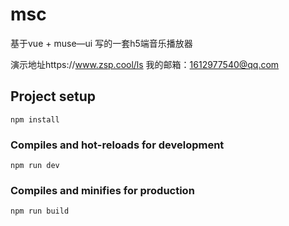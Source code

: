 # msc

基于vue + muse—ui 写的一套h5端音乐播放器

演示地址https://www.zsp.cool/ls
我的邮箱：1612977540@qq.com

## Project setup
```
npm install
```

### Compiles and hot-reloads for development
```
npm run dev
```

### Compiles and minifies for production
```
npm run build
```



